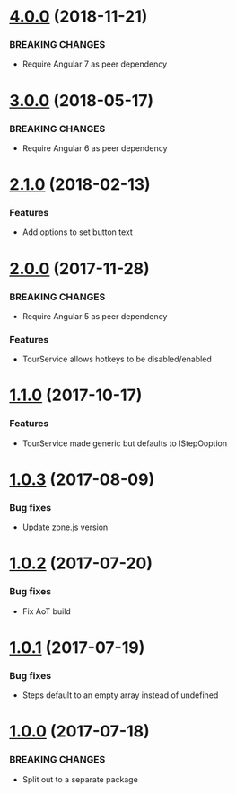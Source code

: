 <a name="4.0.0"></a>
# [4.0.0](https://github.com/isaacplmann/ngx-tour) (2018-11-21)

### BREAKING CHANGES

* Require Angular 7 as peer dependency

<a name="3.0.0"></a>
# [3.0.0](https://github.com/isaacplmann/ngx-tour) (2018-05-17)


### BREAKING CHANGES

* Require Angular 6 as peer dependency


<a name="2.1.0"></a>
# [2.1.0](https://github.com/isaacplmann/ngx-tour) (2018-02-13)


### Features

* Add options to set button text


<a name="2.0.0"></a>
# [2.0.0](https://github.com/isaacplmann/ngx-tour) (2017-11-28)


### BREAKING CHANGES

* Require Angular 5 as peer dependency


### Features

* TourService allows hotkeys to be disabled/enabled


<a name="1.1.0"></a>
# [1.1.0](https://github.com/isaacplmann/ngx-tour) (2017-10-17)


### Features

* TourService made generic but defaults to IStepOoption


<a name="1.0.3"></a>
# [1.0.3](https://github.com/isaacplmann/ngx-tour) (2017-08-09)


### Bug fixes

* Update zone.js version


<a name="1.0.2"></a>
# [1.0.2](https://github.com/isaacplmann/ngx-tour) (2017-07-20)


### Bug fixes

* Fix AoT build


<a name="1.0.1"></a>
# [1.0.1](https://github.com/isaacplmann/ngx-tour) (2017-07-19)


### Bug fixes

* Steps default to an empty array instead of undefined


<a name="1.0.0"></a>
# [1.0.0](https://github.com/isaacplmann/ngx-tour) (2017-07-18)


### BREAKING CHANGES

* Split out to a separate package


